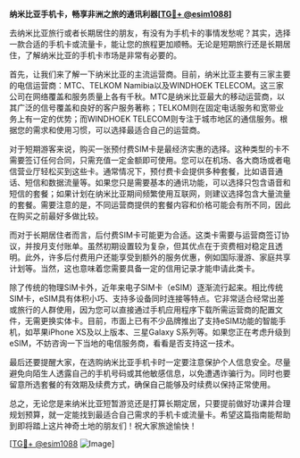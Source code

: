 **纳米比亚手机卡，畅享非洲之旅的通讯利器[[TG💪+ @esim1088](https://t.me/s/esim1088)]**

去纳米比亚旅行或者长期居住的朋友，有没有为手机卡的事情发愁呢？其实，选择一款合适的手机卡或流量卡，能让您的旅程更加顺畅。无论是短期旅行还是长期居住，了解纳米比亚的手机卡市场是非常有必要的。

首先，让我们来了解一下纳米比亚的主流运营商。目前，纳米比亚主要有三家主要的电信运营商：MTC、TELKOM Namibia以及WINDHOEK TELECOM。这三家公司在网络覆盖和服务质量上各有千秋。MTC是纳米比亚最大的移动运营商，以其广泛的信号覆盖和良好的客户服务著称；TELKOM则在固定电话服务和宽带业务上有一定的优势；而WINDHOEK TELECOM则专注于城市地区的通信服务。根据您的需求和使用习惯，可以选择最适合自己的运营商。

对于短期游客来说，购买一张预付费SIM卡是最经济实惠的选择。这种类型的卡不需要签订任何合同，只需充值一定金额即可使用。您可以在机场、各大商场或者电信营业厅轻松买到这些卡。通常情况下，预付费卡会提供多种套餐，比如语音通话、短信和数据流量等。如果您只是需要基本的通讯功能，可以选择只包含语音和短信的套餐；如果计划在纳米比亚期间频繁使用互联网，则建议选择包含大量流量的套餐。需要注意的是，不同运营商提供的套餐内容和价格可能会有所不同，因此在购买之前最好多做比较。

而对于长期居住者而言，后付费SIM卡可能更为合适。这类卡需要与运营商签订协议，并按月支付账单。虽然初期设置较为复杂，但其优点在于资费相对稳定且透明。此外，许多后付费用户还能享受到额外的服务优惠，例如国际漫游、家庭共享计划等。当然，这也意味着您需要具备一定的信用记录才能申请此类卡。

除了传统的物理SIM卡外，近年来电子SIM卡（eSIM）逐渐流行起来。相比传统SIM卡，eSIM具有体积小巧、支持多设备同时连接等特点。它非常适合经常出差或旅行的人群使用，因为您可以直接通过手机应用程序下载所需运营商的配置文件，无需更换实体卡。目前，市面上已有不少品牌推出了支持eSIM功能的智能手机，如苹果iPhone XS及以上版本、三星Galaxy S系列等。如果您正在考虑升级到eSIM，不妨咨询一下当地的电信服务商，看看是否支持这一技术。

最后还要提醒大家，在选购纳米比亚手机卡时一定要注意保护个人信息安全。尽量避免向陌生人透露自己的手机号码或其他敏感信息，以免遭遇诈骗行为。同时也要留意所选套餐的有效期及续费方式，确保自己能够及时续费以保持正常使用。

总之，无论您是来纳米比亚短暂游览还是打算长期定居，只要提前做好功课并合理规划预算，就一定能找到最适合自己需求的手机卡或流量卡。希望这篇指南能帮助到即将踏上这片神奇土地的朋友们！祝大家旅途愉快！

[[TG💪+ @esim1088](https://t.me/s/esim1088) ![Image](https://i.postimg.cc/4NQfJmqS/Snipaste-2025-05-13-00-14-12.png)]
